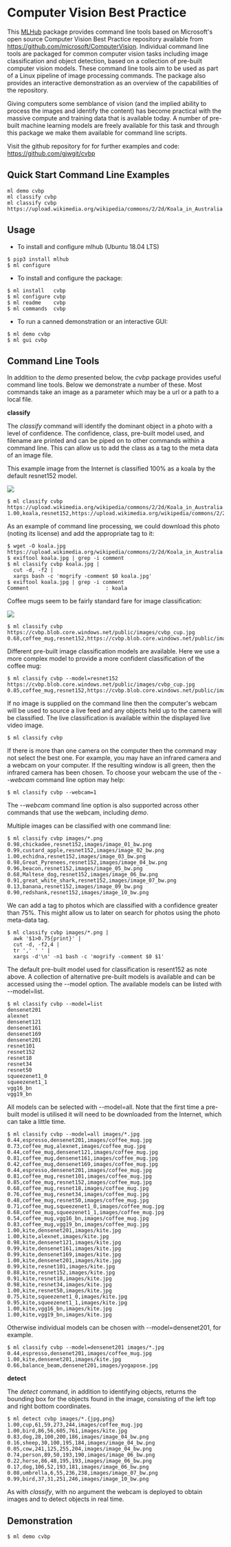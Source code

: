 Computer Vision Best Practice
=============================

This [MLHub](https://mlhub.ai) package provides command line tools
based on Microsoft's open source Computer Vision Best Practice
repository available from
<https://github.com/microsoft/ComputerVision>.  Individual command
line tools are packaged for common computer vision tasks including
image classification and object detection, based on a collection of
pre-built computer vision models. These command line tools aim to be
used as part of a Linux pipeline of image processing commands. The
package also provides an interactive demonstration as an overview of
the capabilities of the repository.

Giving computers some semblance of vision (and the implied ability to
process the images and identify the content) has become practical with
the massive compute and training data that is available today. A
number of pre-built machine learning models are freely available for
this task and through this package we make them available for command
line scripts.

Visit the github repository for for further examples and code:
<https://github.com/gjwgit/cvbp>

Quick Start Command Line Examples
---------------------------------

```console
ml demo cvbp
ml classify cvbp
ml classify cvbp https://upload.wikimedia.org/wikipedia/commons/2/2d/Koala_in_Australia.JPG
```

Usage
-----

- To install and configure mlhub (Ubuntu 18.04 LTS)

```console
$ pip3 install mlhub
$ ml configure
```

- To install and configure the package:

```console
$ ml install   cvbp
$ ml configure cvbp
$ ml readme    cvbp
$ ml commands  cvbp
```

- To run a canned demonstration or an interactive GUI:

```console
$ ml demo cvbp
$ ml gui cvbp
```

Command Line Tools
------------------

In addition to the *demo* presented below, the *cvbp* package provides
useful command line tools. Below we demonstrate a number of
these. Most commands take an image as a parameter which may be a url
or a path to a local file.

**classify**

The *classify* command will identify the dominant object in a photo
with a level of confidence. The confidence, class, pre-built model
used, and filename are printed and can be piped on to other commands
within a command line. This can allow us to add the class as a tag to
the meta data of an image file.

This example image from the Internet is classified 100% as a koala by
the default resnet152 model.

![](https://upload.wikimedia.org/wikipedia/commons/2/2d/Koala_in_Australia.JPG)
```console
$ ml classify cvbp https://upload.wikimedia.org/wikipedia/commons/2/2d/Koala_in_Australia.JPG
1.00,koala,resnet152,https://upload.wikimedia.org/wikipedia/commons/2/2d/Koala_in_Australia.JPG
```

As an example of command line processing, we could download this photo
(noting its license) and add the appropriate tag to it:

```console
$ wget -O koala.jpg https://upload.wikimedia.org/wikipedia/commons/2/2d/Koala_in_Australia.JPG
$ exiftool koala.jpg | grep -i comment
$ ml classify cvbp koala.jpg |
  cut -d, -f2 |
  xargs bash -c 'mogrify -comment $0 koala.jpg' 
$ exiftool koala.jpg | grep -i comment
Comment                         : koala
```

Coffee mugs seem to be fairly standard fare for image classification:

![](https://cvbp.blob.core.windows.net/public/images/cvbp_cup.jpg)
```console
$ ml classify cvbp https://cvbp.blob.core.windows.net/public/images/cvbp_cup.jpg
0.68,coffee_mug,resnet152,https://cvbp.blob.core.windows.net/public/images/cvbp_cup.jpg
```

Different pre-built image classification models are available. Here we
use a more complex model to provide a more confident classification of
the coffee mug:

```console
$ ml classify cvbp --model=resnet152 https://cvbp.blob.core.windows.net/public/images/cvbp_cup.jpg
0.85,coffee_mug,resnet152,https://cvbp.blob.core.windows.net/public/images/cvbp_cup.jpg
```

If no image is supplied on the command line then the computer's webcam
will be used to source a live feed and any objects held up to the
camera will be classified. The live classification is available within
the displayed live video image.

```console
$ ml classify cvbp
```

If there is more than one camera on the computer then the command may
not select the best one. For example, you may have an infrared camera
and a webcam on your computer. If the resulting window is all green,
then the infrared camera has been chosen. To choose your webcam the
use of the *--webcam* command line option may help:

```console
$ ml classify cvbp --webcam=1
```

The *--webcam* command line option is also supported across other
commands that use the webcam, including *demo*.

Multiple images can be classified with one command line:

```console
$ ml classify cvbp images/*.png
0.98,chickadee,resnet152,images/image_01_bw.png
0.99,custard_apple,resnet152,images/image_02_bw.png
1.00,echidna,resnet152,images/image_03_bw.png
0.98,Great_Pyrenees,resnet152,images/image_04_bw.png
0.96,beacon,resnet152,images/image_05_bw.png
0.68,Maltese_dog,resnet152,images/image_06_bw.png
0.91,great_white_shark,resnet152,images/image_07_bw.png
0.13,banana,resnet152,images/image_09_bw.png
0.90,redshank,resnet152,images/image_10_bw.png
```

We can add a tag to photos which are classified with a confidence
greater than 75%. This might allow us to later on search for photos
using the photo meta-data tag.

```console
$ ml classify cvbp images/*.png | 
  awk '$1>0.75{print}' |
  cut -d, -f2,4 | 
  tr ',' ' ' | 
  xargs -d'\n' -n1 bash -c 'mogrify -comment $0 $1'
```

The default pre-built model used for classification is resent152 as
note above. A collection of alternative pre-built models is available
and can be accessed using the --model option. The available models can
be listed with --model=list. 

```console
$ ml classify cvbp --model=list
densenet201
alexnet
densenet121
densenet161
densenet169
densenet201
resnet101
resnet152
resnet18
resnet34
resnet50
squeezenet1_0
squeezenet1_1
vgg16_bn
vgg19_bn
```

All models can be selected with --model=all. Note that the first time
a pre-built model is utilised it will need to be downloaded from the
Internet, which can take a little time. 

```console
$ ml classify cvbp --model=all images/*.jpg
0.44,espresso,densenet201,images/coffee_mug.jpg
0.73,coffee_mug,alexnet,images/coffee_mug.jpg
0.44,coffee_mug,densenet121,images/coffee_mug.jpg
0.81,coffee_mug,densenet161,images/coffee_mug.jpg
0.42,coffee_mug,densenet169,images/coffee_mug.jpg
0.44,espresso,densenet201,images/coffee_mug.jpg
0.81,coffee_mug,resnet101,images/coffee_mug.jpg
0.85,coffee_mug,resnet152,images/coffee_mug.jpg
0.68,coffee_mug,resnet18,images/coffee_mug.jpg
0.76,coffee_mug,resnet34,images/coffee_mug.jpg
0.48,coffee_mug,resnet50,images/coffee_mug.jpg
0.71,coffee_mug,squeezenet1_0,images/coffee_mug.jpg
0.68,coffee_mug,squeezenet1_1,images/coffee_mug.jpg
0.54,coffee_mug,vgg16_bn,images/coffee_mug.jpg
0.83,coffee_mug,vgg19_bn,images/coffee_mug.jpg
1.00,kite,densenet201,images/kite.jpg
1.00,kite,alexnet,images/kite.jpg
0.98,kite,densenet121,images/kite.jpg
0.99,kite,densenet161,images/kite.jpg
0.99,kite,densenet169,images/kite.jpg
1.00,kite,densenet201,images/kite.jpg
0.99,kite,resnet101,images/kite.jpg
0.88,kite,resnet152,images/kite.jpg
0.91,kite,resnet18,images/kite.jpg
0.98,kite,resnet34,images/kite.jpg
1.00,kite,resnet50,images/kite.jpg
0.75,kite,squeezenet1_0,images/kite.jpg
0.95,kite,squeezenet1_1,images/kite.jpg
1.00,kite,vgg16_bn,images/kite.jpg
1.00,kite,vgg19_bn,images/kite.jpg
```

Otherwise individual models can be chosen with --model=densenet201,
for example.

```console
$ ml classify cvbp --model=densenet201 images/*.jpg
0.44,espresso,densenet201,images/coffee_mug.jpg
1.00,kite,densenet201,images/kite.jpg
0.66,balance_beam,densenet201,images/yogapose.jpg
```

**detect**

The *detect* command, in addition to identifying objects, returns the
bounding box for the objects found in the image, consisting of the
left top and right bottom coordinates.

```console
$ ml detect cvbp images/*.{jpg,png}
1.00,cup,61,59,273,244,images/coffee_mug.jpg
1.00,bird,86,56,605,761,images/kite.jpg
0.83,dog,28,100,200,186,images/image_04_bw.png
0.16,sheep,30,100,195,184,images/image_04_bw.png
0.05,cow,241,125,255,204,images/image_04_bw.png
0.74,person,89,50,193,190,images/image_06_bw.png
0.22,horse,86,48,195,193,images/image_06_bw.png
0.17,dog,106,52,193,181,images/image_06_bw.png
0.08,umbrella,6,55,236,238,images/image_07_bw.png
0.99,bird,37,31,251,246,images/image_10_bw.png
```

As with *classify*, with no argument the webcam is deployed to obtain
images and to detect objects in real time.

Demonstration
-------------

```console
$ ml demo cvbp
```
